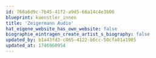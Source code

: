 ```yaml
---
id: 768a6d9c-7b45-41f2-a9d5-66a14c4e3b06
blueprint: kuenstler_innen
title: 'Zeigermann Audio'
hat_eigene_website_has_own_website: false
biographie_eintragen_create_artist_s_biography: false
updated_by: b1a43fd3-c865-4122-b6cc-50cfa81a1985
updated_at: 1746960954
---
```

